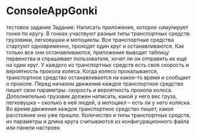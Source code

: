 # ConsoleAppGonki
тестовое задание
Задание: Написать приложение, которое симулирует гонки по кругу. 
В гонках участвуют разные типы транспортных средств: грузовики, легковушки и мотоциклы. 
Все транспортные средства стартуют одновременно, проходят один круг и останавливаются. 
Как только все они останавливаются, приложение выводит таблицу первенства и спрашивает пользователя, хочет ли он отправить их ещё на один круг. 
У каждого из транспортных средств есть своя скорость и вероятность прокола колеса. 
Когда колесо прокалывается, транспортное средство останавливается на какое-то время и сообщает о проколе. 
Перед началом движения каждое транспортное средство пишет свои параметры: скорость и вероятность прокола колеса. 
Дополнительно грузовик должен написать, какой у него вес груза, легковушка – сколько в ней людей, а мотоцикл – есть ли у него коляска. 
Во время движения каждое транспортное средство пишет, какое расстояние оно уже прошло. 
Количество и типы транспортных средств, их параметры и длина круга считываются из конфигурационного файла или панели настроек.
